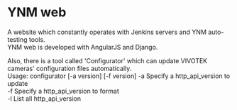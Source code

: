 # YNM web
A website which constantly operates with Jenkins servers and YNM auto-testing tools.   
YNM web is developed with AngularJS and Django.

Also, there is a tool called 'Configurator' which can update VIVOTEK cameras' configuration files automatically.  
Usage: configurator [-a version] [-f version]
    -a Specify a http_api_version to update    
    -f Specify a http_api_version to format    
    -l List all http_api_version
